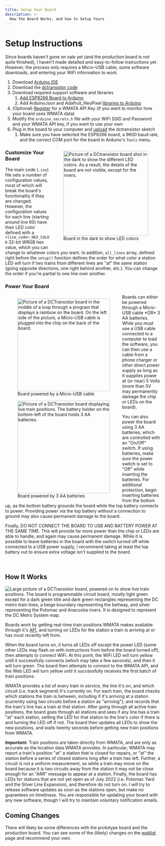 ```yaml
---
title: Setup Your Board
description: >-
  How the Board Works, and how to Setup Yours
---
```



# Setup Instructions
Since boards haven't gone on sale yet (and the production board is not quite finished), I haven't made detailed and easy-to-follow instructions yet. However, the process only requires a Micro-USB cable, some software downloads, and entering your WiFi information to work.

1. Download [Arduino IDE](https://www.arduino.cc/en/software)
2. Download the [dctransistor code](https://github.com/LArkema/dctransistor-project)
3. Download required support software and libraries
    1. [Add ESP8266 Board to Arduino](https://arduino-esp8266.readthedocs.io/en/latest/installing.html#instructions)
    2. Add ArduinoJson and Adafruit_NeoPixel [libraries to Arduino](https://docs.arduino.cc/software/ide-v1/tutorials/installing-libraries)
4. (Optional) [Register](https://developer.wmata.com/signup/) for a WMATA API Key (if you want to monitor how your board uses WMATA data)
5. Modify the `arduino_secrets.h` file with your WiFi SSID and Password and your WMATA API key, if you want to use your own
6. Plug in the board to your computer and [upload](https://docs.arduino.cc/software/ide-v2/tutorials/getting-started/ide-v2-uploading-a-sketch) the dctransistor sketch
    1. Make sure you have selected the ESP8266 board, a 9600 baud rate, and the correct COM port for the board in Arduino's `Tools` menu.

<figure class="led-pic">
<img src="{{ site.baseurl }}/images/board-regular-night.jpg" alt="Picture of a DCtransistor board shot in the dark to show the different LED colors. As a result, the details of the board are not visible, except for the rivers." style="width: 275px; height: auto;">
<figcaption>Board in the dark to show LED colors</figcaption>
</figure>

### Customize Your Board
The main code (`.ino`) file sets a number of configuration values, most of which will break the board's functionality if they are changed. However, the configuration values for each line (starting around line 60) have their LED color
defined with a `<line_code>_HEX_COLOR` 32-bit WRGB hex value, which you can change to whatever colors you want. In addition, `all_lines` array, defined right before the `setup()` function defines the order for what color a station LED will turn if two trains from different lines are "at" the same station (going opposite directions, one right behind another, etc.). You can change the order if you're partial to one line over another.

### Power Your Board
<div class="pwr-pics">
<figure class="first-pwr-pic">
<img src="{{ site.baseurl }}/images/usb-power-board.jpg" alt="Picture of a DCTransistor board in the middle of a loop through a program that displays a rainbow on the board. On the left side of the picture, a Micro-USB cable is plugged into the chip on the back of the board." style="width: 300px; height: auto;">
<figcaption>Board powered by a Micro-USB cable</figcaption>
</figure>

<figure>
<img src="{{ site.baseurl }}/images/bat-power-board.jpg" alt="Picture of a DCTransistor board displaying live train positions. The battery holder on the bottom-left of the board holds 3 AA batteries." style="width: 300px; height: auto;">
<figcaption>Board powered by 3 AA batteries</figcaption>
</figure>
</div>
Boards can either be powered through a Micro-USB cable *OR* 3 AA batteries. While you must use a USB cable connected to a computer to load the software, you can then use a cable from a phone charger or other direct power supply as long as it supplies power at (or near) 5 Volts (more than 5V may permanently damage the chip or LEDs on the board). 

You can also power the board using 3 AA batteries, which are controlled with an "On/Off" switch. If using batteries, make *sure* the power switch is set to "Off" while inserting the batteries. For additional protection, begin inserting batteries from the bottom up, as the bottom battery grounds the board while the top battery connects to power. Providing power via the top battery without a connection to ground may also cause permanent damage to the board. 

Finally, DO NOT CONNECT THE BOARD TO USB AND BATTERY POWER AT THE SAME TIME. This will provide far more power than the chip or LEDs are able to handle, and again may cause permanent damage. While it is possible to leave batteries in the board with the switch turned off while connected to a USB power supply, I recommend taking at least the top battery out to ensure extra voltage isn't supplied to the board.  

<style>
  .pwr-pics {
    margin: auto;
    float: left;
  }
  .led-pic {
    float: right;
  }
</style>
<br>

## How It Works

<img class="cover-board" src="{{ site.baseurl }}/images/board-basic.jpg" alt="Large picture of a DCTransistor board, powered on to show live train positions. The board is programmable circuit board, mostly light green except for a dark green title and dark green rectangles representing the DC metro train lines, a beige boundary representing the beltway, and silver representing the Potomac and Anacostia rivers. It is designed to represent the DC Metro System map.">

Boards work by getting real-time train positions WMATA makes available through it's [API](https://developer.wmata.com/docs/services/5763fa6ff91823096cac1057/operations/5763fb35f91823096cac1058), and turning on LEDs for the station a train is arriving at or has most recently left from. 

When the board turns on, it turns all LEDs off except the power LED (some other LEDs may flash on with instructions from before the board turned off), then attempts to connect WiFi. At this point, the WiFi LED will turn yellow until it successfully connects (which may take a few seconds), and then it will turn green. The board then attempts to connect to the WMATA API, and the Web LED will turn yellow until it successfully receives the first batch of train positions.

WMATA provides a list of every train in service, the line it's on, and which circuit (i.e. track segment) it's currently on. For each train, the board checks which stations the train is between, including if it's arriving at a station (currently using two circuits before a station as "arriving"); and records that the train's line has a train at that station. After going through all active train positions, the board goes through all stations and sees if any line has a train "at" each station, setting the LED for that station to the line's color if there is and turning the LED off if not. The board then updates all LEDs to show the new positions, and waits twenty seconds before getting new train positions from WMATA.

***Important:*** Train positions are taken directly from WMATA, and are only as accurate as the location data WMATA provides. In particular, WMATA may report a train's position "at" a station that is closed for repairs, or "at" the station before a series of closed stations long after a train has left. Further, a circuit is not a uniform measurement, so while a train may move on the board because it is two circuits away from the station it may not be close enough for an "ARR" message to appear at a station. Finally, the board has LEDs for stations that are not yet open as of July 2022 (i.e. Potomac Yard and the Silver Line Expansion), and therefore do not turn on. I will try to release software updates as soon as the stations open, but make no guarantees on timeliness. You are responsible for updating your board with any new software, though I will try to maintain voluntary notification emails.

## Coming Changes
There will likely be some differences with the prototype board and the production board. You can see some of the (likely) changes on the [waitlist](/waitlist/) page and recommend your own.